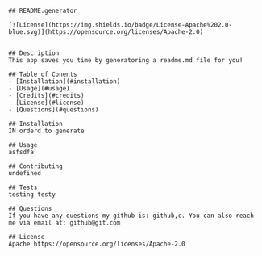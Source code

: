 
    ## README.generator

    [![License](https://img.shields.io/badge/License-Apache%202.0-blue.svg)](https://opensource.org/licenses/Apache-2.0)
    

    ## Description
    This app saves you time by generatoring a readme.md file for you!

    ## Table of Conents
    - [Installation](#installation)
    - [Usage](#usage)
    - [Credits](#credits)
    - [License](#license)
    - [Questions](#questions)

    ## Installation
    IN orderd to generate

    ## Usage
    asfsdfa

    ## Contributing
    undefined

    ## Tests
    testing testy

    ## Questions
    If you have any questions my github is: github,c. You can also reach me via email at: github@git.com

    ## License
    Apache https://opensource.org/licenses/Apache-2.0
    
